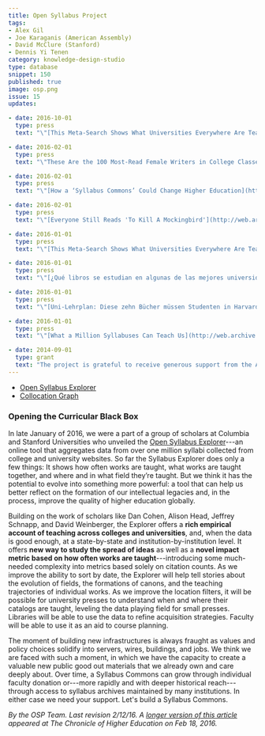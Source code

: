 ```yaml
---
title: Open Syllabus Project
tags:
- Alex Gil
- Joe Karaganis (American Assembly)
- David McClure (Stanford)
- Dennis Yi Tenen
category: knowledge-design-studio
type: database
snippet: 150
published: true
image: osp.png
issue: 15
updates:

- date: 2016-10-01
  type: press
  text: "\"[This Meta-Search Shows What Universities Everywhere Are Teaching](https://web.archive.org/save/http://www.nature.com/news/mining-the-secrets-of-college-syllabuses-1.20905),\" *Nature*."

- date: 2016-02-01
  type: press
  text: "\"These Are the 100 Most-Read Female Writers in College Classes,\" [*Time Magazine*](http://web.archive.org/web/20160320180619/http://time.com/4234719/college-textbooks-female-writers/)."

- date: 2016-02-01
  type: press
  text: "\"[How a ‘Syllabus Commons’ Could Change Higher Education](http://web.archive.org/web/20160320183010/http://chronicle.com/article/How-a-Syllabus-Commons-/235330)\", *The Chronicle of Higher Education*."

- date: 2016-02-01
  type: press
  text: "\"[Everyone Still Reads 'To Kill A Mockingbird'](http://web.archive.org/web/20160320182627/http://fivethirtyeight.com/features/to-kill-a-mockingbird-author-harper-lee-dies/),\" *FiveThirtyEight*."

- date: 2016-01-01
  type: press
  text: "\"[This Meta-Search Shows What Universities Everywhere Are Teaching](http://bostinno.streetwise.co/2016/01/29/syllabus-search-a-metasearch-engine-for-college-courses/),\" *BostonInno*." 

- date: 2016-01-01
  type: press
  text: "\"[¿Qué libros se estudian en algunas de las mejores universidades del mundo?](http://web.archive.org/web/20160320181414/http://www.europapress.es/sociedad/noticia-libros-estudian-algunas-mejores-universidades-mundo-20160128172631.html),\" *Europa Press*."

- date: 2016-01-01
  type: press
  text: "\"[Uni-Lehrplan: Diese zehn Bücher müssen Studenten in Harvard lesen](http://web.archive.org/web/20160320181648/http://www.spiegel.de/unispiegel/studium/aristoteles-bis-marx-diese-zehn-buecher-muessen-studenten-in-harvard-lesen-a-1074279.html)\", *Spiegel Online*."

- date: 2016-01-01
  type: press
  text: "\"[What a Million Syllabuses Can Teach Us](http://web.archive.org/web/20160320182509/https://myaccount.nytimes.com/auth/login?URI=http%3A%2F%2Fwww.nytimes.com%2F2016%2F01%2F24%2Fopinion%2Fsunday%2Fwhat-a-million-syllabuses-can-teach-us.html%3F_r%3D1),\" *The New York Times*."

- date: 2014-09-01
  type: grant
  text: "The project is grateful to receive generous support from the Alfred P. Sloan Foundation."
---
```


- [Open Syllabus Explorer](http://explorer.opensyllabusproject.org/)
- [Collocation Graph](http://explorer.opensyllabusproject.org/graph)

### Opening the Curricular Black Box

In late January of 2016, we were a part of a group of scholars at Columbia and
Stanford Universities who unveiled the [Open Syllabus
Explorer](http://explorer.opensyllabusproject.org/)---an online tool that
aggregates data from over one million syllabi collected from college and
university websites. So far the Syllabus Explorer does only a few things: It
shows how often works are taught, what works are taught together, and where
and in what field they’re taught. But we think it has the potential to evolve
into something more powerful: a tool that can help us better reflect on the
formation of our intellectual legacies and, in the process, improve the
quality of higher education globally.

Building on the work of scholars like Dan Cohen, Alison Head, Jeffrey Schnapp,
and David Weinberger, the Explorer offers a **rich empirical account of
teaching across colleges and universities**, and, when the data is good
enough, at a state-by-state and institution-by-institution level. It offers
**new way to study the spread of ideas** as well as a **novel impact metric
based on how often works are taught**---introducing some much-needed
complexity into metrics based solely on citation counts. As we improve the
ability to sort by date, the Explorer will help tell stories about the
evolution of fields, the formations of canons, and the teaching trajectories
of individual works. As we improve the location filters, it will be possible
for university presses to understand when and where their catalogs are taught,
leveling the data playing field for small presses. Libraries will be able to
use the data to refine acquisition strategies. Faculty will be able to use it
as an aid to course planning.

The moment of building new infrastructures is always fraught as values and
policy choices solidify into servers, wires, buildings, and jobs. We think we
are faced with such a moment, in which we have the capacity to create a
valuable new public good out materials that we already own and care deeply
about. Over time, a Syllabus Commons can grow through individual faculty
donation or---more rapidly and with deeper historical reach---through access
to syllabus archives maintained by many institutions. In either case we need
your support. Let's build a Syllabus Commons.

*By the OSP Team. Last revision 2/12/16. A [longer version of this
article](http://web.archive.org/web/20160320183010/http://chronicle.com/article/How-a-Syllabus-Commons-/235330)
appeared at The Chronicle of Higher Education on Feb 18, 2016.*
